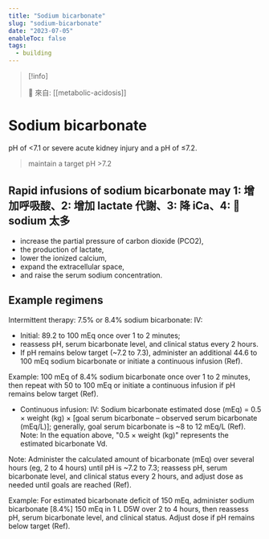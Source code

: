 ```yaml
---
title: "Sodium bicarbonate"
slug: "sodium-bicarbonate"
date: "2023-07-05"
enableToc: false
tags:
  - building
---
```


> [!info]
>
> 🌱 來自: [[metabolic-acidosis]]

# Sodium bicarbonate

pH of <7.1 or severe acute kidney injury and a pH of ≤7.2.

> maintain a target pH >7.2

## Rapid infusions of sodium bicarbonate may 1: 增加呼吸酸、2: 增加 lactate 代謝、3: 降 iCa、4: 🧂sodium 太多

- increase the partial pressure of carbon dioxide (PCO2),
- the production of lactate,
- lower the ionized calcium,
- expand the extracellular space,
- and raise the serum sodium concentration.

## Example regimens

Intermittent therapy: 7.5% or 8.4% sodium bicarbonate: IV:

- Initial: 89.2 to 100 mEq once over 1 to 2 minutes;
- reassess pH, serum bicarbonate level, and clinical status every 2 hours.
- If pH remains below target (~7.2 to 7.3), administer an additional 44.6 to 100 mEq sodium bicarbonate or initiate a continuous infusion (Ref).

Example: 100 mEq of 8.4% sodium bicarbonate once over 1 to 2 minutes, then repeat with 50 to 100 mEq or initiate a continuous infusion if pH remains below target (Ref).

- Continuous infusion: IV: Sodium bicarbonate estimated dose (mEq) = 0.5 × weight (kg) × \[goal serum bicarbonate – observed serum bicarbonate (mEq/L)\]; generally, goal serum bicarbonate is ~8 to 12 mEq/L (Ref). Note: In the equation above, "0.5 × weight (kg)" represents the estimated bicarbonate Vd.

Note: Administer the calculated amount of bicarbonate (mEq) over several hours (eg, 2 to 4 hours) until pH is ~7.2 to 7.3; reassess pH, serum bicarbonate level, and clinical status every 2 hours, and adjust dose as needed until goals are reached (Ref).

Example: For estimated bicarbonate deficit of 150 mEq, administer sodium bicarbonate [8.4%] 150 mEq in 1 L D5W over 2 to 4 hours, then reassess pH, serum bicarbonate level, and clinical status. Adjust dose if pH remains below target (Ref).
